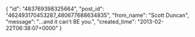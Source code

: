  {
   "id": "483769398325664",
   "post_id": "462493170453287_480677688634835",
   "from_name": "Scott Duncan",
   "message": "...and it can't BE you.",
   "created_time": "2013-02-22T06:38:07+0000"
 }
